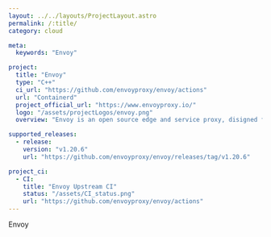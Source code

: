```yaml
---
layout: ../../layouts/ProjectLayout.astro
permalink: /:title/
category: cloud

meta:
  keywords: "Envoy"

project:
  title: "Envoy"
  type: "C++"
  ci_url: "https://github.com/envoyproxy/envoy/actions"
  url: "Containerd"
  project_official_url: "https://www.envoyproxy.io/"
  logo: "/assets/projectLogos/envoy.png"
  overview: "Envoy is an open source edge and service proxy, disigned for cloud native applications."

supported_releases:
  - release:
    version: "v1.20.6"
    url: "https://github.com/envoyproxy/envoy/releases/tag/v1.20.6"

project_ci:
  - CI:
    title: "Envoy Upstream CI"
    status: "/assets/CI_status.png"
    url: "https://github.com/envoyproxy/envoy/actions"
---
```


<p>Envoy</p>

